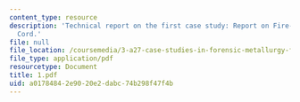 ```yaml
---
content_type: resource
description: 'Technical report on the first case study: Report on Fire-Damaged Telephone
  Cord.'
file: null
file_location: /coursemedia/3-a27-case-studies-in-forensic-metallurgy-fall-2007/a01784842e9020e2dabc74b298f47f4b_1.pdf
file_type: application/pdf
resourcetype: Document
title: 1.pdf
uid: a0178484-2e90-20e2-dabc-74b298f47f4b
---
```

